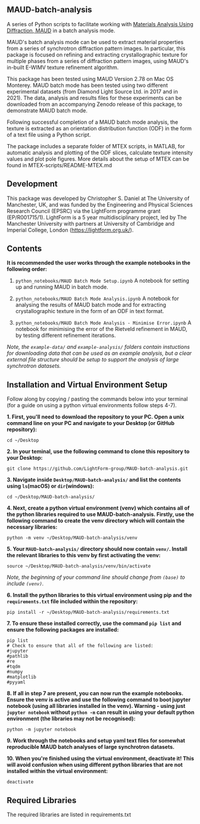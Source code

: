MAUD-batch-analysis
-----------

A series of Python scripts to facilitate working with [Materials Analysis Using Diffraction, MAUD](http://maud.radiographema.eu) in a batch analysis mode.

MAUD's batch analysis mode can be used to extract material properties from a series of synchrotron diffraction pattern images. In particular, this package is focused on refining and extracting crystallographic texture for multiple phases from a series of diffraction pattern images, using MAUD's in-built E-WIMV texture refinement algorithm.

This package has been tested using MAUD Version 2.78 on Mac OS Monterey. MAUD batch mode has been tested using two different experimental datasets (from Diamond Light Source Ltd. in 2017 and in 2021). The data, analysis and results files for these experiments can be downloaded from an accompanying Zenodo release of this package, to demonstrate MAUD batch mode.

Following successful completion of a MAUD batch mode analysis, the texture is extracted as an orientation distribution function (ODF) in the form of a text file using a Python script.

The package includes a separate folder of MTEX scripts, in MATLAB, for automatic analysis and plotting of the ODF slices, calculate texture intensity values and plot pole figures. More details about the setup of MTEX can be found in MTEX-scripts/README-MTEX.md

Development
--------------

This package was developed by Christopher S. Daniel at The 
University of Manchester, UK, and was funded by the Engineering and Physical Sciences Research Council (EPSRC) via the LightForm programme grant (EP/R001715/1). LightForm is a 5 year multidisciplinary project, led by The Manchester University with partners at University of Cambridge and Imperial College, London (https://lightform.org.uk/).

Contents
-----------

**It is recommended the user works through the example notebooks in the following order:**
    
1. `python_notebooks/MAUD Batch Mode Setup.ipynb` A notebook for setting up and running MAUD in batch mode.

2. `python_notebooks/MAUD Batch Mode Analysis.ipynb` A notebook for analysing the results of MAUD batch mode and for extracting crystallographic texture in the form of an ODF in text format.

3. `python_notebooks/MAUD Batch Mode Analysis - Minimise Error.ipynb` A notebook for minimising the error of the Rietveld refinement in MAUD, by testing different refinement iterations.

*Note, the `example-data/` and `example-analysis/` folders contain instuctions for downloading data that can be used as an example analysis, but a clear external file structure should be setup to support the analysis of large synchrotron datasets.*

Installation and Virtual Environment Setup
-----------

Follow along by copying / pasting the commands below into your terminal (for a guide on using a python virtual environments follow steps 4-7).

**1. First, you'll need to download the repository to your PC. Open a unix command line on your PC and navigate to your Desktop (or GitHub repository):**
```unix
cd ~/Desktop
```
**2. In your teminal, use the following command to clone this repository to your Desktop:**
```unix
git clone https://github.com/LightForm-group/MAUD-batch-analysis.git
```
**3. Navigate inside `Desktop/MAUD-batch-analysis/` and list the contents using `ls`(macOS) or `dir`(windows):**
```unix
cd ~/Desktop/MAUD-batch-analysis/
```
**4. Next, create a python virtual environment (venv) which contains all of the python libraries required to use MAUD-batch-analysis.
Firstly, use the following command to create the venv directory which will contain the necessary libraries:**
```unix
python -m venv ~/Desktop/MAUD-batch-analysis/venv
```
**5. Your `MAUD-batch-analysis/` directory should now contain `venv/`. Install the relevant libraries to this venv by first activating the venv:**
```unix
source ~/Desktop/MAUD-batch-analysis/venv/bin/activate
```
*Note, the beginning of your command line should change from `(base)` to include `(venv)`.*

**6. Install the python libraries to this virtual environment using pip and the `requirements.txt` file included within the repository:**
```unix
pip install -r ~/Desktop/MAUD-batch-analysis/requirements.txt
```
**7. To ensure these installed correctly, use the command `pip list` and ensure the following packages are installed:**
```unix
pip list
# Check to ensure that all of the following are listed:
#jupyter
#pathlib
#re
#tqdm
#numpy
#matplotlib
#pyyaml
```
**8. If all in step 7 are present, you can now run the example notebooks.
Ensure the venv is active and use the following command to boot jupyter notebook (using all libraries installed in the venv).
Warning - using just `jupyter notebook` without `python -m` can result in using your default python environment (the libraries may not be recognised):**
```unix
python -m jupyter notebook
```
**9. Work through the notebooks and setup yaml text files for somewhat reproducible MAUD batch analyses of large synchrotron datasets.**

**10. When you're finished using the virtual environment, deactivate it!
This will avoid confusion when using different python libraries that are not installed within the virtual environment:**
```unix
deactivate
```

Required Libraries
--------------------

The required libraries are listed in requirements.txt